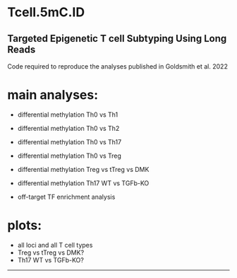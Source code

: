 # Tcell.5mC.ID

## Targeted Epigenetic T cell Subtyping Using Long Reads

Code required to reproduce the analyses published in Goldsmith et al. 2022

# main analyses:

- differential methylation Th0 vs Th1
- differential methylation Th0 vs Th2
- differential methylation Th0 vs Th17
- differential methylation Th0 vs Treg
- differential methylation Treg vs tTreg vs DMK
- differential methylation Th17 WT vs TGFb-KO

- off-target TF enrichment analysis

# plots:

- all loci and all T cell types
- Treg vs tTreg vs DMK?
- Th17 WT vs TGFb-KO?
  

---